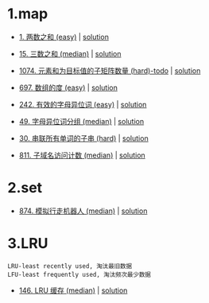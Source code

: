 # 1.map

- [1. 两数之和 (easy)](https://leetcode-cn.com/problems/two-sum/) |  [solution](https://github.com/qcxu-super/LeetCode/blob/master/04_哈希/1twoSum.cpp)

- [15. 三数之和 (median)](https://leetcode-cn.com/problems/3sum/) |  [solution](https://github.com/qcxu-super/LeetCode/blob/master/04_哈希/15threeSum.cpp)

- [1074. 元素和为目标值的子矩阵数量 (hard)-todo](https://leetcode-cn.com/problems/number-of-submatrices-that-sum-to-target/) |  [solution](https://github.com/qcxu-super/LeetCode/blob/master/04_哈希/1074numSubmatrixSumTarget.cpp)

- [697. 数组的度 (easy)](https://leetcode-cn.com/problems/degree-of-an-array/) | [solution](https://github.com/qcxu-super/LeetCode/blob/master/04_哈希/697findShortestSubArray.cpp)

- [242. 有效的字母异位词 (easy)](https://leetcode-cn.com/problems/valid-anagram/) |  [solution](https://github.com/qcxu-super/LeetCode/blob/master/04_哈希/242isAnagram.cpp)

- [49. 字母异位词分组 (median)](https://leetcode-cn.com/problems/group-anagrams/) |  [solution](https://github.com/qcxu-super/LeetCode/blob/master/04_哈希/49groupAnagrams.cpp)

- [30. 串联所有单词的子串 (hard)](https://leetcode-cn.com/problems/substring-with-concatenation-of-all-words/) |  [solution](https://github.com/qcxu-super/LeetCode/blob/master/04_哈希/30findSubstring.cpp)

- [811. 子域名访问计数 (median)](https://leetcode-cn.com/problems/subdomain-visit-count/) |  [solution](https://github.com/qcxu-super/LeetCode/blob/master/04_哈希/811subdomainVisits.cpp)

# 2.set

- [874. 模拟行走机器人 (median)](https://leetcode-cn.com/problems/walking-robot-simulation/) |  [solution](https://github.com/qcxu-super/LeetCode/blob/master/04_哈希/874robotSim.cpp)

# 3.LRU

```
LRU-least recently used, 淘汰最旧数据
LFU-least frequently used, 淘汰频次最少数据
```

- [146. LRU 缓存 (median)](https://leetcode-cn.com/problems/lru-cache/) |  [solution](https://github.com/qcxu-super/LeetCode/blob/master/04_哈希/146LRUCache.cpp)
